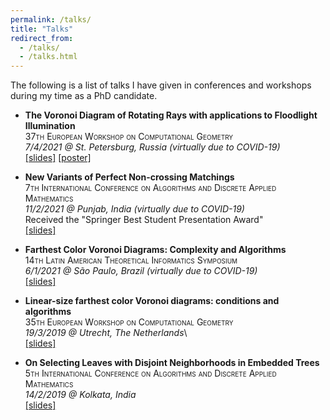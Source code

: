 ```yaml
---
permalink: /talks/
title: "Talks"
redirect_from: 
  - /talks/
  - /talks.html
---
```


The following is a list of talks I have given in conferences and workshops during my time as a PhD candidate.



- **The Voronoi Diagram of Rotating Rays with applications to Floodlight Illumination**\
	<span style="font-variant:small-caps;">37th European Workshop on Computational Geometry</span>\
	*7/4/2021 @ St. Petersburg, Russia (virtually due to COVID-19)*\
	<a href="https://ioannisman.github.io/files/rotational_eurocg.pdf">[slides]</a> <a href="https://ioannisman.github.io/files/rotational_eurocg_poster.pdf">[poster]</a>

- **New Variants of Perfect Non-crossing Matchings**\
	<span style="font-variant:small-caps;">7th International Conference on Algorithms and Discrete Applied Mathematics</span>\
	*11/2/2021 @ Punjab, India (virtually due to COVID-19)*\
	Received the "Springer Best Student Presentation Award"\
	<a href="https://ioannisman.github.io/files/matchings_caldam.pdf">[slides]</a>

- **Farthest Color Voronoi Diagrams: Complexity and Algorithms**\
	<span style="font-variant:small-caps;">14th Latin American Theoretical Informatics Symposium</span>\
	*6/1/2021 @ São Paulo, Brazil (virtually due to COVID-19)*\
	<a href="https://ioannisman.github.io/files/fcvd_latin.pdf">[slides]</a>

- **Linear-size farthest color Voronoi diagrams: conditions and algorithms**\
	<span style="font-variant:small-caps;">35th European Workshop on Computational Geometry</span>\
	*19/3/2019 @ Utrecht, The Netherlands*\		
	<a href="https://ioannisman.github.io/files/fcvd_eurocg.pdf">[slides]</a>

- **On Selecting Leaves with Disjoint Neighborhoods in Embedded Trees**\
	<span style="font-variant:small-caps;">5th International Conference on Algorithms and Discrete Applied Mathematics</span>\
 	*14/2/2019 @ Kolkata, India*\
 	<a href="https://ioannisman.github.io/files/combinatorial_caldam.pdf">[slides]</a>	
